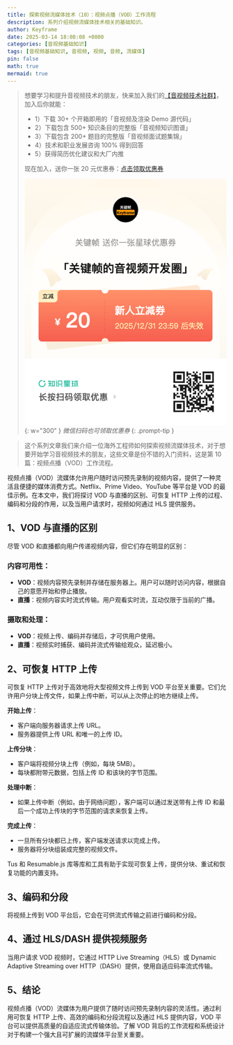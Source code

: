 ```yaml
---
title: 探索视频流媒体技术（10）：视频点播（VOD）工作流程
description: 系列介绍视频流媒体技术相关的基础知识。
author: Keyframe
date: 2025-03-14 18:08:08 +0800
categories: [音视频基础知识]
tags: [音视频基础知识, 音视频, 视频, 音频, 流媒体]
pin: false
math: true
mermaid: true
---
```


>想要学习和提升音视频技术的朋友，快来加入我们的<a href="https://t.zsxq.com/jRprT" target="_blank" rel="noopener noreferrer">【音视频技术社群】</a>，加入后你就能：
>
>- 1）下载 30+ 个开箱即用的「音视频及渲染 Demo 源代码」
>- 2）下载包含 500+ 知识条目的完整版「音视频知识图谱」
>- 3）下载包含 200+ 题目的完整版「音视频面试题集锦」
>- 4）技术和职业发展咨询 100% 得到回答
>- 5）获得简历优化建议和大厂内推
>  
>现在加入，送你一张 20 元优惠券：<a href="https://t.zsxq.com/jRprT" target="_blank" rel="noopener noreferrer">点击领取优惠券</a>
>
>![知识星球新人优惠券](assets/img/keyframe-zsxq-coupon.png){: w="300" }
>_微信扫码也可领取优惠券_
{: .prompt-tip }


>这个系列文章我们来介绍一位海外工程师如何探索视频流媒体技术，对于想要开始学习音视频技术的朋友，这些文章是份不错的入门资料，这是第 10 篇：视频点播（VOD）工作流程。


视频点播（VOD）流媒体允许用户随时访问预先录制的视频内容，提供了一种灵活且便捷的媒体消费方式。Netflix、Prime Video、YouTube 等平台是 VOD 的最佳示例。在本文中，我们将探讨 VOD 与直播的区别、可恢复 HTTP 上传的过程、编码和分段的作用，以及当用户请求时，视频如何通过 HLS 提供服务。

## 1、VOD 与直播的区别

尽管 VOD 和直播都向用户传递视频内容，但它们存在明显的区别：

### 内容可用性：

- **VOD**：视频内容预先录制并存储在服务器上。用户可以随时访问内容，根据自己的意愿开始和停止播放。
- **直播**：视频内容实时流式传输。用户观看实时流，互动仅限于当前的广播。

### 摄取和处理：

- **VOD**：视频上传、编码并存储后，才可供用户使用。
- **直播**：视频实时捕获、编码并流式传输给观众，延迟极小。

## 2、可恢复 HTTP 上传

可恢复 HTTP 上传对于高效地将大型视频文件上传到 VOD 平台至关重要。它们允许用户分块上传文件，如果上传中断，可以从上次停止的地方继续上传。

**开始上传**：

- 客户端向服务器请求上传 URL。
- 服务器提供上传 URL 和唯一的上传 ID。

**上传分块**：

- 客户端将视频分块上传（例如，每块 5MB）。
- 每块都附带元数据，包括上传 ID 和该块的字节范围。

**处理中断**：

- 如果上传中断（例如，由于网络问题），客户端可以通过发送带有上传 ID 和最后一个成功上传块的字节范围的请求来恢复上传。

**完成上传**：

- 一旦所有分块都已上传，客户端发送请求以完成上传。
- 服务器将分块组装成完整的视频文件。

Tus 和 Resumable.js 库等库和工具有助于实现可恢复上传，提供分块、重试和恢复功能的内置支持。

## 3、编码和分段

将视频上传到 VOD 平台后，它会在可供流式传输之前进行编码和分段。

## 4、通过 HLS/DASH 提供视频服务

当用户请求 VOD 视频时，它通过 HTTP Live Streaming（HLS）或 Dynamic Adaptive Streaming over HTTP（DASH）提供，使用自适应码率流式传输。

## 5、结论

视频点播（VOD）流媒体为用户提供了随时访问预先录制内容的灵活性。通过利用可恢复 HTTP 上传、高效的编码和分段流程以及通过 HLS 提供内容，VOD 平台可以提供高质量的自适应流式传输体验。了解 VOD 背后的工作流程和系统设计对于构建一个强大且可扩展的流媒体平台至关重要。

